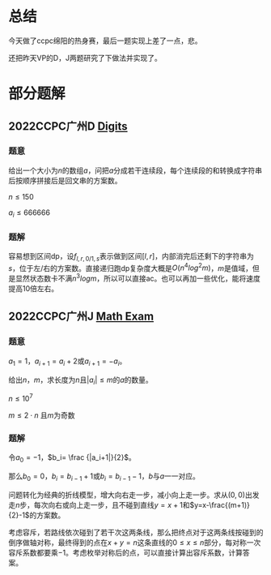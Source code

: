 # 总结

今天做了ccpc绵阳的热身赛，最后一题实现上差了一点，悲。

还把昨天VP的D，J两题研究了下做法并实现了。

# 部分题解

## 2022CCPC广州D [Digits](https://codeforces.com/gym/104053/problem/D)

### 题意

给出一个大小为$n$的数组$a$，问把$a$分成若干连续段，每个连续段的和转换成字符串后按顺序拼接后是回文串的方案数。

$n \le 150$

$a_i \le 666666$ 

### 题解

容易想到区间dp，设$f_{l,r,0/1,s}$表示做到区间$[l,r]$，内部消完后还剩下的字符串为$s$，位于左/右的方案数。直接递归跑dp复杂度大概是$O(n^4log^2_{}m)$，$m$是值域，但是显然状态数卡不满$n^3logm$，所以可以直接ac。也可以再加一些优化，能将速度提高10倍左右。

## 2022CCPC广州J [Math Exam](https://codeforces.com/gym/104053/problem/J)

### 题意

$a_1=1$，$a_{i+1}=a_i+2$或$a_{i+1}=-a_i$。

给出$n$，$m$，求长度为$n$且$|a_i| \le m$的$a$的数量。

$n \le 10^7$

$m \le 2 \cdot n$ 且$m$为奇数

### 题解

令$a_0=-1$，$b_i= \frac {|a_i+1|}{2}$。

那么$b_0=0$，$b_i=b_{i-1}+1$或$b_i=b_{i-1}-1$，$b$与$a$一一对应。

问题转化为经典的折线模型，增大向右走一步，减小向上走一步。求从$(0,0)$出发走$n$步，每次向右或向上走一步，且不碰到直线$y=x+1$和$y=x-\frac{(m+1)}{2}-1$的方案数。

考虑容斥，若路线依次碰到了若干次这两条线，那么把终点对于这两条线按碰到的倒序做轴对称，最终得到的点在$x+y=n$这条直线的$0 \le x \le n$部分，每对称一次容斥系数都要乘$-1$。考虑枚举对称后的点，可以直接计算出容斥系数，计算答案。